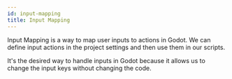 ```yaml
---
id: input-mapping
title: Input Mapping
---
```


Input Mapping is a way to map user inputs to actions in Godot. We can define input actions in the project settings and then use them in our scripts.

It's the desired way to handle inputs in Godot because it allows us to change the input keys without changing the code.